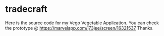 # tradecraft
Here is the source code for my Vego Vegetable Application.
You can check the prototype @ https://marvelapp.com/j73jee/screen/16321537
Thanks.
